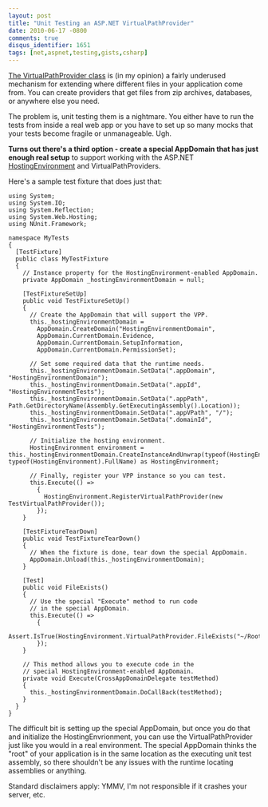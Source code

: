 ```yaml
---
layout: post
title: "Unit Testing an ASP.NET VirtualPathProvider"
date: 2010-06-17 -0800
comments: true
disqus_identifier: 1651
tags: [net,aspnet,testing,gists,csharp]
---
```

[The VirtualPathProvider
class](http://msdn.microsoft.com/en-us/library/system.web.hosting.virtualpathprovider.aspx)
is (in my opinion) a fairly underused mechanism for extending where
different files in your application come from. You can create providers
that get files from zip archives, databases, or anywhere else you need.

The problem is, unit testing them is a nightmare. You either have to run
the tests from inside a real web app or you have to set up so many mocks
that your tests become fragile or unmanageable. Ugh.

**Turns out there's a third option - create a special AppDomain that has
just enough real setup** to support working with the ASP.NET
[HostingEnvironment](http://msdn.microsoft.com/en-us/library/system.web.hosting.hostingenvironment.aspx)
and VirtualPathProviders.

Here's a sample test fixture that does just that:

    using System;
    using System.IO;
    using System.Reflection;
    using System.Web.Hosting;
    using NUnit.Framework;

    namespace MyTests
    {
      [TestFixture]
      public class MyTestFixture
      {
        // Instance property for the HostingEnvironment-enabled AppDomain.
        private AppDomain _hostingEnvironmentDomain = null;

        [TestFixtureSetUp]
        public void TestFixtureSetUp()
        {
          // Create the AppDomain that will support the VPP.
          this._hostingEnvironmentDomain =
            AppDomain.CreateDomain("HostingEnvironmentDomain",
            AppDomain.CurrentDomain.Evidence,
            AppDomain.CurrentDomain.SetupInformation,
            AppDomain.CurrentDomain.PermissionSet);

          // Set some required data that the runtime needs.
          this._hostingEnvironmentDomain.SetData(".appDomain", "HostingEnvironmentDomain");
          this._hostingEnvironmentDomain.SetData(".appId", "HostingEnvironmentTests");
          this._hostingEnvironmentDomain.SetData(".appPath", Path.GetDirectoryName(Assembly.GetExecutingAssembly().Location));
          this._hostingEnvironmentDomain.SetData(".appVPath", "/");
          this._hostingEnvironmentDomain.SetData(".domainId", "HostingEnvironmentTests");

          // Initialize the hosting environment.
          HostingEnvironment environment = this._hostingEnvironmentDomain.CreateInstanceAndUnwrap(typeof(HostingEnvironment).Assembly.FullName, typeof(HostingEnvironment).FullName) as HostingEnvironment;

          // Finally, register your VPP instance so you can test.
          this.Execute(() =>
            {
              HostingEnvironment.RegisterVirtualPathProvider(new TestVirtualPathProvider());
            });
        }

        [TestFixtureTearDown]
        public void TestFixtureTearDown()
        {
          // When the fixture is done, tear down the special AppDomain.
          AppDomain.Unload(this._hostingEnvironmentDomain);
        }

        [Test]
        public void FileExists()
        {
          // Use the special "Execute" method to run code
          // in the special AppDomain.
          this.Execute(() =>
            {
              Assert.IsTrue(HostingEnvironment.VirtualPathProvider.FileExists("~/Root/Folder1/Page1.aspx"));
            });
        }

        // This method allows you to execute code in the
        // special HostingEnvironment-enabled AppDomain.
        private void Execute(CrossAppDomainDelegate testMethod)
        {
          this._hostingEnvironmentDomain.DoCallBack(testMethod);
        }
      }
    }

The difficult bit is setting up the special AppDomain, but once you do
that and initialize the HostingEnvrionment, you can use the
VirtualPathProvider just like you would in a real environment. The
special AppDomain thinks the "root" of your application is in the same
location as the executing unit test assembly, so there shouldn't be any
issues with the runtime locating assemblies or anything.

Standard disclaimers apply: YMMV, I'm not responsible if it crashes your
server, etc.

